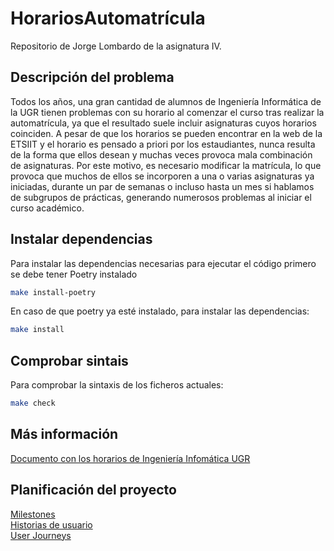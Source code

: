 # HorariosAutomatrícula
Repositorio de Jorge Lombardo de la asignatura IV.

## Descripción del problema
Todos los años, una gran cantidad de alumnos de Ingeniería Informática de la UGR tienen problemas con su horario al comenzar el curso tras realizar la automatrícula, ya que el resultado suele incluir asignaturas cuyos horarios coinciden. A pesar de que los horarios se pueden encontrar en la web de la ETSIIT y el horario es pensado a priori por los estaudiantes, nunca resulta de la forma que ellos desean y muchas veces provoca mala combinación de asignaturas. Por este motivo, es necesario modificar la matrícula, lo que provoca que muchos de ellos se incorporen a una o varias asignaturas ya iniciadas, durante un par de semanas o incluso hasta un mes si hablamos de subgrupos de prácticas, generando numerosos problemas al iniciar el curso académico.

## Instalar dependencias
Para instalar las dependencias necesarias para ejecutar el código primero se debe tener Poetry instalado
```bash
make install-poetry
```

En caso de que poetry ya esté instalado, para instalar las dependencias:
```bash
make install
```
## Comprobar sintais
Para comprobar la sintaxis de los ficheros actuales:
```bash
make check
```

## Más información
[Documento con los horarios de Ingeniería Infomática UGR](https://etsiit.ugr.es/sites/centros/etsiit/public/inline-files/HorariosGII%2824-25%29_0.pdf)   

## Planificación del proyecto  
[Milestones](docs/milestones.md)  
[Historias de usuario](docs/historias_usuario.md)  
[User Journeys](docs/user_jouneys.md)
